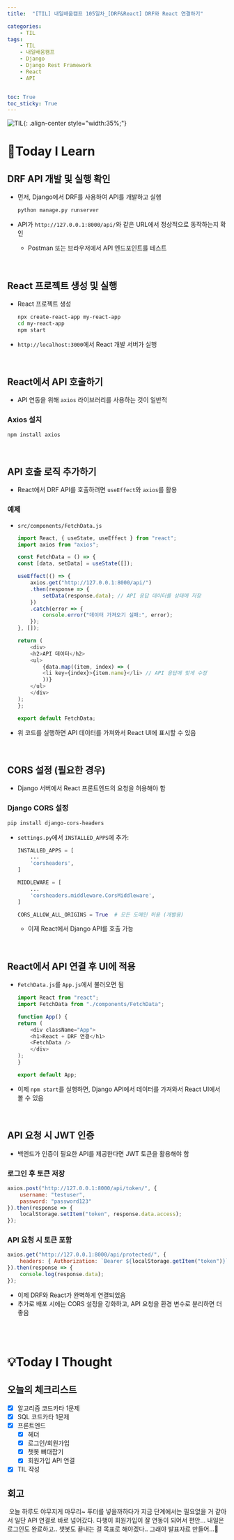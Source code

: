 ```yaml
---
title:  "[TIL] 내일배움캠프 105일차_[DRF&React] DRF와 React 연결하기" 

categories: 
    - TIL
tags: 
    - TIL
    - 내일배움캠프
    - Django
    - Django Rest Framework
    - React
    - API


toc: True
toc_sticky: True
---
```


![TIL](/assets/images/TIL2.png){: .align-center style="width:35%;"}

# 👀Today I Learn
## DRF API 개발 및 실행 확인
- 먼저, Django에서 DRF를 사용하여 API를 개발하고 실행

    ```bash
    python manage.py runserver
    ```

- API가 `http://127.0.0.1:8000/api/`와 같은 URL에서 정상적으로 동작하는지 확인
  - Postman 또는 브라우저에서 API 엔드포인트를 테스트 

<br>

## React 프로젝트 생성 및 실행
- React 프로젝트 생성

    ```bash
    npx create-react-app my-react-app
    cd my-react-app
    npm start
    ```

- `http://localhost:3000`에서 React 개발 서버가 실행

<br>

## React에서 API 호출하기
- API 연동을 위해 `axios` 라이브러리를 사용하는 것이 일반적

### Axios 설치

```bash
npm install axios
```

<br>

## API 호출 로직 추가하기
- React에서 DRF API를 호출하려면 `useEffect`와 `axios`를 활용

### 예제
- `src/components/FetchData.js`

    ```javascript
    import React, { useState, useEffect } from "react";
    import axios from "axios";

    const FetchData = () => {
    const [data, setData] = useState([]);

    useEffect(() => {
        axios.get("http://127.0.0.1:8000/api/")
        .then(response => {
            setData(response.data); // API 응답 데이터를 상태에 저장
        })
        .catch(error => {
            console.error("데이터 가져오기 실패:", error);
        });
    }, []);

    return (
        <div>
        <h2>API 데이터</h2>
        <ul>
            {data.map((item, index) => (
            <li key={index}>{item.name}</li> // API 응답에 맞게 수정
            ))}
        </ul>
        </div>
    );
    };

    export default FetchData;
    ```

- 위 코드를 실행하면 API 데이터를 가져와서 React UI에 표시할 수 있음

<br>

## CORS 설정 (필요한 경우)
- Django 서버에서 React 프론트엔드의 요청을 허용해야 함

### Django CORS 설정

```bash
pip install django-cors-headers
```

- `settings.py`에서 `INSTALLED_APPS`에 추가:

    ```python
    INSTALLED_APPS = [
        ...
        'corsheaders',
    ]

    MIDDLEWARE = [
        ...
        'corsheaders.middleware.CorsMiddleware',
    ]

    CORS_ALLOW_ALL_ORIGINS = True  # 모든 도메인 허용 (개발용)
    ```

  - 이제 React에서 Django API를 호출 가능

<br>

## React에서 API 연결 후 UI에 적용
- `FetchData.js`를 `App.js`에서 불러오면 됨

    ```javascript
    import React from "react";
    import FetchData from "./components/FetchData";

    function App() {
    return (
        <div className="App">
        <h1>React + DRF 연결</h1>
        <FetchData />
        </div>
    );
    }

    export default App;
    ```

- 이제 `npm start`를 실행하면, Django API에서 데이터를 가져와서 React UI에서 볼 수 있음

<br>

## API 요청 시 JWT 인증
- 백엔드가 인증이 필요한 API를 제공한다면 JWT 토큰을 활용해야 함

### 로그인 후 토큰 저장

```javascript
axios.post("http://127.0.0.1:8000/api/token/", {
    username: "testuser",
    password: "password123"
}).then(response => {
    localStorage.setItem("token", response.data.access);
});
```

### API 요청 시 토큰 포함

```javascript
axios.get("http://127.0.0.1:8000/api/protected/", {
    headers: { Authorization: `Bearer ${localStorage.getItem("token")}` }
}).then(response => {
    console.log(response.data);
});
```

- 이제 DRF와 React가 완벽하게 연결되었음
- 추가로 배포 시에는 CORS 설정을 강화하고, API 요청을 환경 변수로 분리하면 더 좋음

<br>
<br>

# 💡Today I Thought

## 오늘의 체크리스트
- [x]  알고리즘 코드카타 1문제
- [x]  SQL 코드카타 1문제
- [x]  프론트엔드
    - [x]  헤더
    - [x]  로그인/회원가입
    - [x]  챗봇 뼈대잡기
    - [x]  회원가입 API 연결
- [x]  TIL 작성

## 회고
&nbsp;오늘 하루도 야무지게 마무리~ 푸터를 넣을까하다가 지금 단계에서는 필요없을 거 같아서 일단 API 연결로 바로 넘어갔다. 다행이 회원가입이 잘 연동이 되어서 편안... 내일은 로그인도 완료하고.. 챗봇도 끝내는 걸 목표로 해야겠다.. 그래야 발표자료 만들어...🫠